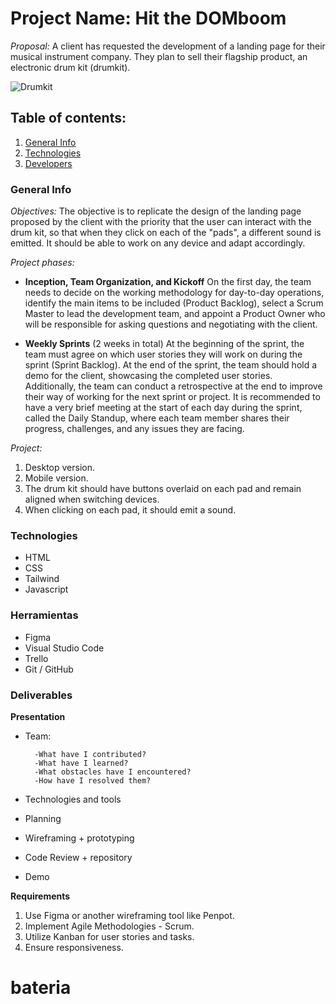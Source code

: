 # Project Name: Hit the DOMboom

_Proposal:_ A client has requested the development of a landing page for their musical instrument company. They plan to sell their flagship product, an electronic drum kit (drumkit).

![Drumkit](/image/hitthedombo.jpg)

## Table of contents:

1. [General Info](#general-info)
2. [Technologies](#technologies)
3. [Developers](#developers)

### General Info

_Objectives:_
The objective is to replicate the design of the landing page proposed by the client with the priority that the user can interact with the drum kit, so that when they click on each of the "pads", a different sound is emitted.
It should be able to work on any device and adapt accordingly.

_Project phases:_

- **Inception, Team Organization, and Kickoff**
  On the first day, the team needs to decide on the working methodology for day-to-day operations, identify the main items to be included (Product Backlog), select a Scrum Master to lead the development team, and appoint a Product Owner who will be responsible for asking questions and negotiating with the client.

- **Weekly Sprints** (2 weeks in total)
  At the beginning of the sprint, the team must agree on which user stories they will work on during the sprint (Sprint Backlog).
  At the end of the sprint, the team should hold a demo for the client, showcasing the completed user stories.
  Additionally, the team can conduct a retrospective at the end to improve their way of working for the next sprint or project.
  It is recommended to have a very brief meeting at the start of each day during the sprint, called the Daily Standup, where each team member shares their progress, challenges, and any issues they are facing.

_Project:_

1. Desktop version.
2. Mobile version.
3. The drum kit should have buttons overlaid on each pad and remain aligned when switching devices.
4. When clicking on each pad, it should emit a sound.

### Technologies

- HTML
- CSS
- Tailwind
- Javascript

### Herramientas

- Figma
- Visual Studio Code
- Trello
- Git / GitHub

### Deliverables

**Presentation**

- Team:

        -What have I contributed?
        -What have I learned?
        -What obstacles have I encountered?
        -How have I resolved them?

- Technologies and tools
- Planning
- Wireframing + prototyping
- Code Review + repository
- Demo

**Requirements**

1. Use Figma or another wireframing tool like Penpot.
2. Implement Agile Methodologies - Scrum.
3. Utilize Kanban for user stories and tasks.
4. Ensure responsiveness.
# bateria
